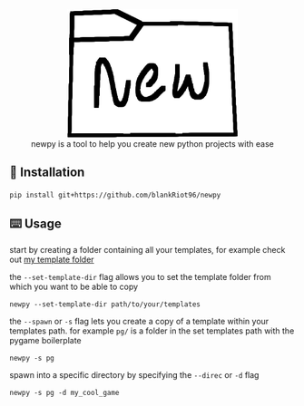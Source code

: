 <div align="center">
    <img src="assets/icon.png" width=300><br>
    <h>newpy is a tool to help you create new python projects with ease</h>
</div>

## 📝 Installation

`pip install git+https://github.com/blankRiot96/newpy`<br>

## ⌨️ Usage

start by creating a folder containing all your templates, for example check out [my template folder](https://github.com/blankRiot96/templates/tree/main/templates)<br>

the `--set-template-dir` flag allows you to set the template folder from which you want to be able to copy<br>

```
newpy --set-template-dir path/to/your/templates
```

the `--spawn` or `-s` flag lets you create a copy of a template within your templates path. for example `pg/` is a folder in the set templates path with the pygame boilerplate <br>

```
newpy -s pg
```

spawn into a specific directory by specifying the `--direc` or `-d` flag<br>

```
newpy -s pg -d my_cool_game
```
